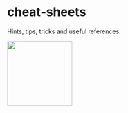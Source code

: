 # cheat-sheets
Hints, tips, tricks and useful references.

[<img src="https://img.shields.io/badge/Docker-2496ED?style=for-the-badge&logo=docker&logoColor=white" width=150>](docker.md)
